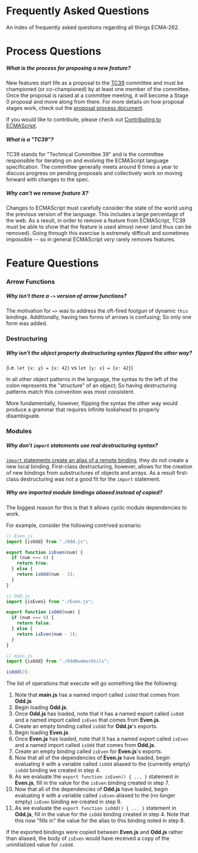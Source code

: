 # Frequently Asked Questions

An index of frequently asked questions regarding all things ECMA-262.

# Process Questions

##### What is the process for proposing a new feature?

New features start life as a proposal to the [TC39](#what-is-a-tc39) committee and must be championed (or co-championed) by at least one member of the committee. Once the proposal is raised at a committee meeting, it will become a Stage 0 proposal and move along from there. For more details on how proposal stages work, check out the [proposal process document][proposal-process-document].

If you would like to contribute, please check out [Contributing to ECMAScript](https://github.com/jeffmo/ecma262/blob/master/CONTRIBUTING.md).

##### What is a "TC39"?

TC39 stands for "Technical Committee 39" and is the committee responsible for iterating on and evolving the ECMAScript language specification. The committee generally meets around 6 times a year to discuss progress on pending proposals and collectively work on moving forward with changes to the spec.

##### Why can't we remove feature X?

Changes to ECMAScript must carefully consider the state of the world using the previous version of the language. This includes a large percentage of the web. As a result, in order to remove a feature from ECMAScript, TC39 must be able to show that the feature is used almost never (and thus can be removed). Going through this exercise is extremely difficult and sometimes impossible -- so in general ECMAScript *very* rarely removes features.

# Feature Questions

### Arrow Functions

##### Why isn't there a `->` version of arrow functions?

The motivation for `=>` was to address the oft-fired footgun of dynamic `this` bindings. Additionally, having two forms of arrows is confusing; So only one form was added.

### Destructuring

##### Why isn't the object property destructuring syntax flipped the other way?

(i.e. `let {x: y} = {x: 42}` vs `let {y: x} = {x: 42}`)

In all other object patterns in the language, the syntax to the left of the colon represents the "structure" of an object; So having destructuring patterns match this convention was most consistent.

More fundamentally, however, flipping the syntax the other way would produce a grammar that requires infinite lookahead to properly disambiguate.

### Modules

##### Why don't `import` statements use real destructuring syntax?

[`import` statements create an alias of a remote binding](#why-are-imported-module-bindings-aliased-instead-of-copied), they do not create a new local binding. First-class destructuring, however, allows for the creation of new bindings from substructures of objects and arrays. As a result first-class destructuring was not a good fit for the `import` statement.

##### Why are imported module bindings aliased instead of copied?

The biggest reason for this is that it allows cyclic module dependencies to work.

For example, consider the following contrived scenario:

```javascript
// Even.js
import {isOdd} from "./Odd.js";

export function isEven(num) {
  if (num === 0) {
    return true;
  } else {
    return isOdd(num - 1);
  }
}
```

```javascript
// Odd.js
import {isEven} from "./Even.js";

export function isOdd(num) {
  if (num === 0) {
    return false;
  } else {
    return isEven(num - 1);
  }
}
```

```javascript
// main.js
import {isOdd} from "./OddNumberUtils";

isOdd(2);
```

The list of operations that execute will go something like the following:

1. Note that **main.js** has a named import called `isOdd` that comes from **Odd.js**
2. Begin loading **Odd.js**.
3. Once **Odd.js** has loaded, note that it has a named export called `isOdd` and a named import called `isEven` that comes from **Even.js**. 
4. Create an empty binding called `isOdd` for **Odd.js**'s exports.
5. Begin loading **Even.js**.
6. Once **Even.js** has loaded, note that it has a named export called `isEven` and a named import called `isOdd` that comes from **Odd.js**.
7. Create an empty binding called `isEven` for **Even.js**'s exports.
8. Now that all of the dependencies of **Even.js** have loaded, begin evaluating it with a variable called `isOdd` aliased to the (currently empty) `isOdd` binding we created in step 4.
9. As we evaluate the `export function isEven() { ... }` statement in **Even.js**, fill in the value for the `isEven` binding created in step 7.
10. Now that all of the dependencies of **Odd.js** have loaded, begin evaluating it with a variable called `isEven` aliased to the (no longer empty) `isEven` binding we created in step 9.
11. As we evaluate the `export function isOdd() { ... }` statement in **Odd.js**, fill in the value for the `isOdd` binding created in step 4. Note that this now "fills in" the value for the alias to this binding noted in step 8.

If the exported bindings were copied between **Even.js** and **Odd.js** rather than aliased, the body of `isEven` would have received a copy of the uninitialized value for `isOdd`.

[proposal-process-document]: https://tc39.github.io/process-document/
